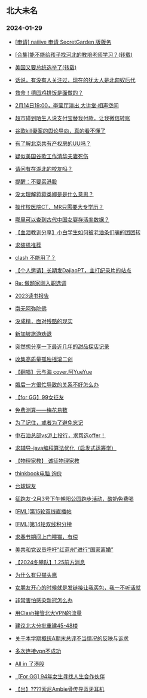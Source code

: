 ## 北大未名 
### 2024-01-29

+ [[申请] naiiive 申请 SecretGarden 版版务](https://bbs.pku.edu.cn/v2/post-read.php?bid=751&threadid=18743620)

+ [[合集]能不能给孩子找河北的教培老师学习？(转载)](https://bbs.pku.edu.cn/v2/post-read.php?bid=1&threadid=18743852)

+ [美国又要总统选举了(转载)](https://bbs.pku.edu.cn/v2/post-read.php?bid=1&threadid=18743654)

+ [话说，有没有人关注过，现在的犹太人是北匈奴后代](https://bbs.pku.edu.cn/v2/post-read.php?bid=155&threadid=18737226)

+ [救命！德园鸡排饭是面做的？](https://bbs.pku.edu.cn/v2/post-read.php?bid=138&threadid=18743663)

+ [2月14日19:00，李莹厅演出 大讲堂·相声空间](https://bbs.pku.edu.cn/v2/post-read.php?bid=222&threadid=18744021)

+ [超市碰到陌生人说支付宝替我付款，让我微信转账](https://bbs.pku.edu.cn/v2/post-read.php?bid=1431&threadid=18743995)

+ [谷歌kill妻案的舆论导向，真的看不懂了](https://bbs.pku.edu.cn/v2/post-read.php?bid=104&threadid=18743791)

+ [有了解北京共有产权房的UU吗？](https://bbs.pku.edu.cn/v2/post-read.php?bid=468&threadid=18743641)

+ [疑似美国谷歌工作清华夫妻死伤](https://bbs.pku.edu.cn/v2/post-read.php?bid=104&threadid=18741336)

+ [请问有在湖北的校友吗？](https://bbs.pku.edu.cn/v2/post-read.php?bid=450&threadid=18672192)

+ [提醒：不要买港股](https://bbs.pku.edu.cn/v2/post-read.php?bid=249&threadid=18743772)

+ [没太理解菀菀类卿是是什么意思？](https://bbs.pku.edu.cn/v2/post-read.php?bid=606&threadid=18743944)

+ [操作校医院CT、MR只需要大专学历？](https://bbs.pku.edu.cn/v2/post-read.php?bid=244&threadid=18743438)

+ [哪里可以查到古代中国女婴存活率数据？](https://bbs.pku.edu.cn/v2/post-read.php?bid=606&threadid=18743632)

+ [【血泪教训分享】小白学生如何被老油条们骗的团团转](https://bbs.pku.edu.cn/v2/post-read.php?bid=1361&threadid=18742966)

+ [求装机推荐](https://bbs.pku.edu.cn/v2/post-read.php?bid=1361&threadid=18743691)

+ [clash 不能用了？](https://bbs.pku.edu.cn/v2/post-read.php?bid=209&threadid=18733420)

+ [【个人邀请】长期发DajiaoPT，主打纪录片的站点](https://bbs.pku.edu.cn/v2/post-read.php?bid=209&threadid=18629063)

+ [Re: 做题家刚入职选调](https://bbs.pku.edu.cn/v2/post-read.php?bid=53&threadid=18743625)

+ [2023读书报告](https://bbs.pku.edu.cn/v2/post-read.php?bid=53&threadid=18734220)

+ [南无阿弥陀佛](https://bbs.pku.edu.cn/v2/post-read.php?bid=10&threadid=18732014)

+ [没成精，面对残酷的现实](https://bbs.pku.edu.cn/v2/post-read.php?bid=10&threadid=18743231)

+ [新加坡旅游劝退](https://bbs.pku.edu.cn/v2/post-read.php?bid=94&threadid=18743184)

+ [突然想分享一下最近几年的甜品探店记录](https://bbs.pku.edu.cn/v2/post-read.php?bid=90&threadid=18136671)

+ [收集高质量孤独摇滚二创](https://bbs.pku.edu.cn/v2/post-read.php?bid=108&threadid=18436377)

+ [【翻唱】云与海 cover.阿YueYue](https://bbs.pku.edu.cn/v2/post-read.php?bid=79&threadid=18741758)

+ [婚后一方很忙导致的关系不好怎么办](https://bbs.pku.edu.cn/v2/post-read.php?bid=36&threadid=18743963)

+ [【for GG】99女征友](https://bbs.pku.edu.cn/v2/post-read.php?bid=167&threadid=18743712)

+ [免费测算——梅花易数](https://bbs.pku.edu.cn/v2/post-read.php?bid=103&threadid=18665661)

+ [为了记住，或者为了避免忘记](https://bbs.pku.edu.cn/v2/post-read.php?bid=361&threadid=18731454)

+ [中石油总部vs沪上投行，求帮选offer！](https://bbs.pku.edu.cn/v2/post-read.php?bid=99&threadid=18743792)

+ [求辅导-java编程算法优化（启发式运筹学）](https://bbs.pku.edu.cn/v2/post-read.php?bid=419&threadid=18743713)

+ [【物理家教】 诚征物理家教](https://bbs.pku.edu.cn/v2/post-read.php?bid=419&threadid=18743895)

+ [thinkbook电脑 询价](https://bbs.pku.edu.cn/v2/post-read.php?bid=71&threadid=18743882)

+ [台球球友](https://bbs.pku.edu.cn/v2/post-read.php?bid=199&threadid=18743655)

+ [征跑友-2月3号下午朝阳公园跑步活动，酸奶免费喝](https://bbs.pku.edu.cn/v2/post-read.php?bid=861&threadid=18743148)

+ [[FML]第15轮双线直播帖](https://bbs.pku.edu.cn/v2/post-read.php?bid=519&threadid=18743607)

+ [[FML]第14轮双线积分榜](https://bbs.pku.edu.cn/v2/post-read.php?bid=519&threadid=18743606)

+ [求春节期间上门喂猫，有偿](https://bbs.pku.edu.cn/v2/post-read.php?bid=783&threadid=18743721)

+ [美共和党议员呼吁“红蓝州”进行“国家离婚”](https://bbs.pku.edu.cn/v2/post-read.php?bid=1217&threadid=18743972)

+ [【2024冬攀队】1.25前方消息](https://bbs.pku.edu.cn/v2/post-read.php?bid=224&threadid=18743977)

+ [为什么有只猫头鹰](https://bbs.pku.edu.cn/v2/post-read.php?bid=224&threadid=18733467)

+ [女朋友开心的时候就是发链接让我买包，我一不听话就](https://bbs.pku.edu.cn/v2/post-read.php?bid=690&threadid=18743821)

+ [非常害怕感染新冠怎么办](https://bbs.pku.edu.cn/v2/post-read.php?bid=690&threadid=18743866)

+ [用Clash接管北大VPN的流量](https://bbs.pku.edu.cn/v2/post-read.php?bid=668&threadid=18595480)

+ [建议北大分批重建45-48楼](https://bbs.pku.edu.cn/v2/post-read.php?bid=438&threadid=18743839)

+ [关于本学期概统A期末总评不当情况的反映与诉求](https://bbs.pku.edu.cn/v2/post-read.php?bid=438&threadid=18737942)

+ [多次连接vpn不成功](https://bbs.pku.edu.cn/v2/post-read.php?bid=668&threadid=18743945)

+ [All in 了港股](https://bbs.pku.edu.cn/v2/post-read.php?bid=249&threadid=18743536)

+ [  [For GG] 94年女生寻找人生合作伙伴](https://bbs.pku.edu.cn/v2/post-read.php?bid=167&threadid=18744091)

+ [【出】????️索尼Ambie骨传导蓝牙耳机](https://bbs.pku.edu.cn/v2/post-read.php?bid=71&threadid=18671429)


